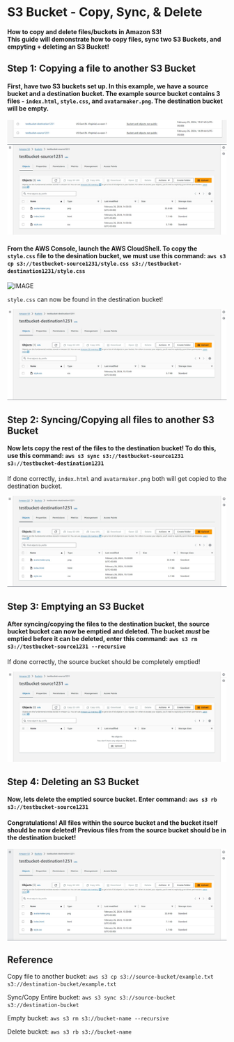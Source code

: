 # S3 Bucket - Copy, Sync, & Delete 
#### How to copy and delete files/buckets in Amazon S3! <br> This guide will demonstrate how to copy files, sync two S3 Buckets, and empyting + deleting an S3 Bucket!
## Step 1: Copying a file to another S3 Bucket
#### First, have two S3 buckets set up. In this example, we have a source bucket and a destination bucket. The example source bucket contains 3 files - `index.html`, `style.css`, and `avatarmaker.png`. The destination bucket will be empty.

![IMAGE](https://github.com/ericincloud/Copying-S3-Bucket/blob/main/buckets.JPG)
![IMAGE](https://github.com/ericincloud/Copying-S3-Bucket/blob/main/sourcebucket.JPG)

#### From the AWS Console, launch the AWS CloudShell. To copy the `style.css` file to the desination bucket, we must use this command: `aws s3 cp s3://testbucket-source1231/style.css s3://testbucket-destination1231/style.css` 

![IMAGE](https://github.com/ericincloud/S3-Bucket-Guide---Copy-Sync-Delete/blob/main/cloudshell.JPG)

`style.css` can now be found in the destination bucket! 

![IMAGE](https://github.com/ericincloud/Copying-S3-Bucket/blob/main/destinationbucket1.JPG)

## Step 2: Syncing/Copying all files to another S3 Bucket
#### Now lets copy the rest of the files to the destination bucket! To do this, use this command: `aws s3 sync s3://testbucket-source1231 s3://testbucket-destination1231`

If done correctly, `index.html` and `avatarmaker.png` both will get copied to the destination bucket.

![IMAGE](https://github.com/ericincloud/Copying-S3-Bucket/blob/main/destinationbucket2.JPG)

## Step 3: Emptying an S3 Bucket
#### After syncing/copying the files to the destination bucket, the source bucket bucket can now be emptied and deleted. The bucket *must* be emptied before it can be deleted, enter this command: `aws s3 rm s3://testbucket-source1231 --recursive`

If done correctly, the source bucket should be completely emptied!

![IMAGE](https://github.com/ericincloud/Copying-S3-Bucket/blob/main/sourcebucket2.JPG)

## Step 4: Deleting an S3 Bucket
#### Now, lets delete the emptied source bucket. Enter command: `aws s3 rb s3://testbucket-source1231`
#### Congratulations! All files within the source bucket and the bucket itself should be now deleted! Previous files from the source bucket should be in the destination bucket!

![IMAGE](https://github.com/ericincloud/Copying-S3-Bucket/blob/main/destinationbucket3.JPG)

## Reference

Copy file to another bucket:
`aws s3 cp s3://source-bucket/example.txt s3://destination-bucket/example.txt`

Sync/Copy Entire bucket:
`aws s3 sync s3://source-bucket s3://destination-bucket`

Empty bucket:
`aws s3 rm s3://bucket-name --recursive`

Delete bucket:
`aws s3 rb s3://bucket-name`


